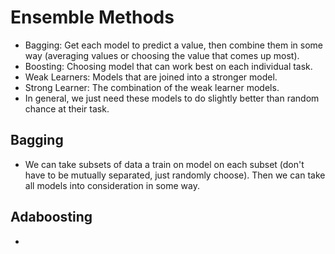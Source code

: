 # Ensemble Methods
- Bagging: Get each model to predict a value, then combine them in some way (averaging values or choosing the value that comes up most).
- Boosting: Choosing model that can work best on each individual task.
- Weak Learners: Models that are joined into a stronger model.
- Strong Learner: The combination of the weak learner models.
- In general, we just need these models to do slightly better than random chance at their task.

## Bagging
- We can take subsets of data a train on model on each subset (don't have to be mutually separated, just randomly choose). Then we can take all models into consideration in some way.

## Adaboosting
- 
